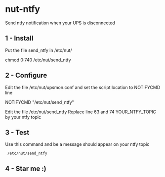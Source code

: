 # nut-ntfy
Send ntfy notification when your UPS is disconnected


## 1 - Install
Put the file send_ntfy in /etc/nut/

chmod 0:740 /etc/nut/send_ntfy

## 2 - Configure
Edit the file /etc/nut/upsmon.conf and set the script location to NOTIFYCMD line

NOTIFYCMD "/etc/nut/send_ntfy"

Edit the file /etc/nut/send_ntfy
Replace line 63 and 74 YOUR_NTFY_TOPIC by your ntfy topic

## 3 - Test
Use this command and be a message should appear on your ntfy topic
```console
 /etc/nut/send_ntfy
```

## 4 - Star me :)
